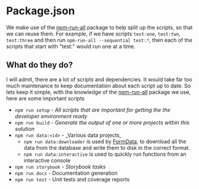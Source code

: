 # Package.json

We make use of the [npm-run-all][npmRunAll] package to help split up the scripts, so that we can reuse them. For example, if we have scripts `test:one`, `test:two`, `test:three` and then run `npm-run-all --sequential test:*`, then each of the scripts that start with "test:" would run one at a time.


## What do they do?

I will admit, there are a lot of scripts and dependencies. It would take far too much maintenance to keep documentation about each script up to date. So lets keep it simple, with the knowledge of the [npm-run-all][npmRunAll] package we use, here are some important scripts

- `npm run setup` - _All scripts that are important for getting the the developer environment ready_
- `npm run build` - _Generate the output of one or more projects within this solution_
- `npm run data:<id>` - _Various data projects, 
  - `npm run data:downloader` is used by [FormData][formDataGithub], to download all the data from the database and write them to disk in the correct format. 
  - `npm run data:interactive` is used to quickly run functions from an interactive console
- `npm run storybook` - _Storybook tasks_
- `npm run docs` - Documentation generation
- `npm run test` - Unit tests and coverage reports

<!-- Links used in the page -->

[npmRunAll]: https://www.npmjs.com/package/npm-run-all
[formDataGithub]: https://github.com/NMSUD/FormData

